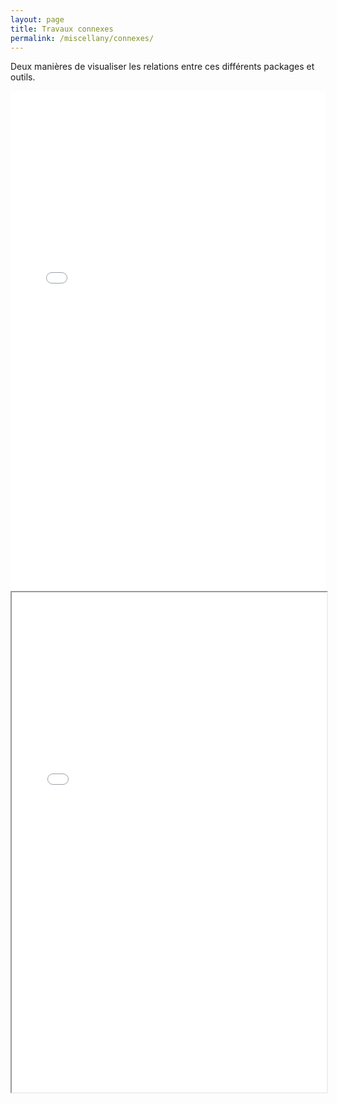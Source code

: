 ```yaml
---
layout: page
title: Travaux connexes
permalink: /miscellany/connexes/
---
```



Deux manières de visualiser les relations entre ces différents packages et outils.



<iframe  src="/assets/files/mind_map.pdf" style="width:100%; height:800px; border: none;" allowfullscreen="allowfullscreen"
        mozallowfullscreen="mozallowfullscreen"  scrolling="no"></iframe>
<br>
<iframe src="/assets/files/connexes.html" width="100%" height = "800px" allowfullscreen="allowfullscreen" mozallowfullscreen="mozallowfullscreen"></iframe>
 
